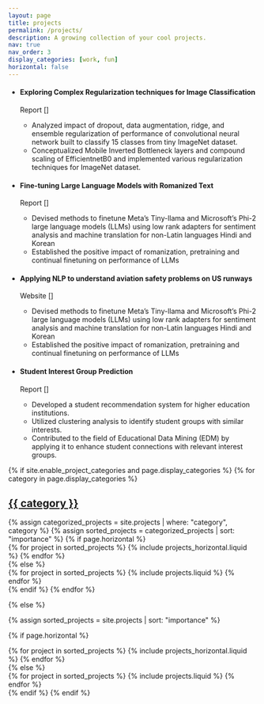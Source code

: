 ```yaml
---
layout: page
title: projects
permalink: /projects/
description: A growing collection of your cool projects.
nav: true
nav_order: 3
display_categories: [work, fun]
horizontal: false
---
```

- #### Exploring Complex Regularization techniques for Image Classification
   Report []
  - Analyzed impact of dropout, data augmentation, ridge, and ensemble regularization of performance of convolutional neural network built to classify 15 classes from tiny ImageNet dataset.
  -	Conceptualized Mobile Inverted Bottleneck layers and compound scaling of EfficientnetB0 and implemented various regularization techniques for ImageNet dataset. 

- #### Fine-tuning Large Language Models with Romanized Text 
   Report []
  - Devised methods to finetune Meta’s Tiny-llama and Microsoft’s Phi-2 large language models (LLMs) using low rank adapters for sentiment analysis and machine translation for non-Latin languages Hindi and Korean
  -	Established the positive impact of romanization, pretraining and continual finetuning on performance of LLMs 
  
- #### Applying NLP to understand aviation safety problems on US runways 
   Website []
  - Devised methods to finetune Meta’s Tiny-llama and Microsoft’s Phi-2 large language models (LLMs) using low rank adapters for sentiment analysis and machine translation for non-Latin languages Hindi and Korean
  -	Established the positive impact of romanization, pretraining and continual finetuning on performance of LLMs 

- #### Student Interest Group Prediction 
   Report []
  - Developed a student recommendation system for higher education institutions.
  - Utilized clustering analysis to identify student groups with similar interests.
  - Contributed to the field of Educational Data Mining (EDM) by applying it to enhance student connections with relevant interest groups.


<div class="projects">
{% if site.enable_project_categories and page.display_categories %}
  <!-- Display categorized projects -->
  {% for category in page.display_categories %}
  <a id="{{ category }}" href=".#{{ category }}">
    <h2 class="category">{{ category }}</h2>
  </a>
  {% assign categorized_projects = site.projects | where: "category", category %}
  {% assign sorted_projects = categorized_projects | sort: "importance" %}
  <!-- Generate cards for each project -->
  {% if page.horizontal %}
  <div class="container">
    <div class="row row-cols-1 row-cols-md-2">
    {% for project in sorted_projects %}
      {% include projects_horizontal.liquid %}
    {% endfor %}
    </div>
  </div>
  {% else %}
  <div class="row row-cols-1 row-cols-md-3">
    {% for project in sorted_projects %}
      {% include projects.liquid %}
    {% endfor %}
  </div>
  {% endif %}
  {% endfor %}

{% else %}

<!-- Display projects without categories -->

{% assign sorted_projects = site.projects | sort: "importance" %}

  <!-- Generate cards for each project -->

{% if page.horizontal %}

  <div class="container">
    <div class="row row-cols-1 row-cols-md-2">
    {% for project in sorted_projects %}
      {% include projects_horizontal.liquid %}
    {% endfor %}
    </div>
  </div>
  {% else %}
  <div class="row row-cols-1 row-cols-md-3">
    {% for project in sorted_projects %}
      {% include projects.liquid %}
    {% endfor %}
  </div>
  {% endif %}
{% endif %}
</div>
